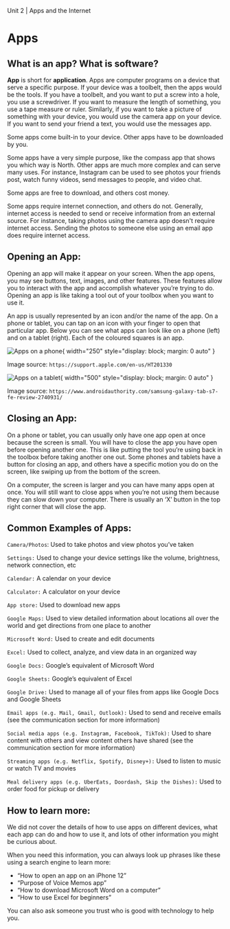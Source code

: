 Unit 2 | Apps and the Internet

# Apps

## What is an app? What is software?

**App** is short for **application**. Apps are computer programs on a device that serve a specific purpose. If your device was a toolbelt, then the apps would be the tools. If you have a toolbelt, and you want to put a screw into a hole, you use a screwdriver. If you want to measure the length of something, you use a tape measure or ruler. Similarly, if you want to take a picture of something with your device, you would use the camera app on your device. If you want to send your friend a text, you would use the messages app.

Some apps come built-in to your device. Other apps have to be downloaded by you.

Some apps have a very simple purpose, like the compass app that shows you which way is North. Other apps are much more complex and can serve many uses. For instance, Instagram can be used to see photos your friends post, watch funny videos, send messages to people, and video chat.

Some apps are free to download, and others cost money.

Some apps require internet connection, and others do not. Generally, internet access is needed to send or receive information from an external source. For instance, taking photos using the camera app doesn't require internet access. Sending the photos to someone else using an email app does require internet access.

## Opening an App:

Opening an app will make it appear on your screen. When the app opens, you may see buttons, text, images, and other features. These features allow you to interact with the app and accomplish whatever you’re trying to do. Opening an app is like taking a tool out of your toolbox when you want to use it.

An app is usually represented by an icon and/or the name of the app. On a phone or tablet, you can tap on an icon with your finger to open that particular app. Below you can see what apps can look like on a phone (left) and on a tablet (right). Each of the coloured squares is an app.

![Apps on a phone](/course/2-apps-and-internet/phone-apps.png){ width="250" style="display: block; margin: 0 auto" }

Image source: `https://support.apple.com/en-us/HT201330`

![Apps on a tablet](/course/2-apps-and-internet/tablet-apps.png){ width="500" style="display: block; margin: 0 auto" }

Image source: `https://www.androidauthority.com/samsung-galaxy-tab-s7-fe-review-2740931/`

## Closing an App:

On a phone or tablet, you can usually only have one app open at once because the screen is small. You will have to close the app you have open before opening another one. This is like putting the tool you’re using back in the toolbox before taking another one out. Some phones and tablets have a button for closing an app, and others have a specific motion you do on the screen, like swiping up from the bottom of the screen.

On a computer, the screen is larger and you can have many apps open at once. You will still want to close apps when you’re not using them because they can slow down your computer. There is usually an ‘X’ button in the top right corner that will close the app.

## Common Examples of Apps:

`Camera/Photos`: Used to take photos and view photos you’ve taken

`Settings:` Used to change your device settings like the volume, brightness, network connection, etc

`Calendar:` A calendar on your device

`Calculator:` A calculator on your device

`App store:` Used to download new apps

`Google Maps:` Used to view detailed information about locations all over the world and get directions from one place to another

`Microsoft Word:` Used to create and edit documents

`Excel:` Used to collect, analyze, and view data in an organized way

`Google Docs:` Google’s equivalent of Microsoft Word

`Google Sheets:` Google’s equivalent of Excel

`Google Drive:` Used to manage all of your files from apps like Google Docs and Google Sheets

`Email apps (e.g. Mail, Gmail, Outlook):` Used to send and receive emails (see the communication section for more information)

`Social media apps (e.g. Instagram, Facebook, TikTok):` Used to share content with others and view content others have shared (see the communication section for more information)

`Streaming apps (e.g. Netflix, Spotify, Disney+):` Used to listen to music or watch TV and movies

`Meal delivery apps (e.g. UberEats, Doordash, Skip the Dishes):` Used to order food for pickup or delivery

## How to learn more:

We did not cover the details of how to use apps on different devices, what each app can do and how to use it, and lots of other information you might be curious about.

When you need this information, you can always look up phrases like these using a search engine to learn more:

- “How to open an app on an iPhone 12”
- “Purpose of Voice Memos app”
- “How to download Microsoft Word on a computer”
- “How to use Excel for beginners”

You can also ask someone you trust who is good with technology to help you.
